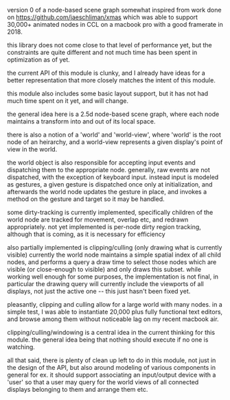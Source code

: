 version 0 of a node-based scene graph
somewhat inspired from work done on https://github.com/jaeschliman/xmas
which was able to support 30,000+ animated nodes in CCL on a macbook pro 
with a good framerate in 2018. 

this library does not come close to that level of performance yet, but
the constraints are quite different and not much time has been spent in
optimization as of yet.

the current API of this module is clunky, and I already have ideas for a better representation
that more closely matches the intent of this module.

this module also includes some basic layout support, but it has not
had much time spent on it yet, and will change.

the general idea here is a 2.5d node-based scene graph, where each node maintains
a transform into and out of its local space.

there is also a notion of a 'world' and 'world-view', where 'world' is the root
node of an heirarchy, and a world-view represents a given display's point of view
in the world.

the world object is also responsible for accepting input events and dispatching
them to the appropriate node. generally, raw events are not dispatched, with the
exception of keyboard input. instead input is modeled as gestures, a given gesture
is dispatched once only at initialization, and afterwards the world node updates
the gesture in place, and invokes a method on the gesture and target so it may be handled.

some dirty-tracking is currently implemented, specifically children of the world node
are tracked for movement, overlap etc, and redrawn appropriately. not yet implemented
is per-node dirty region tracking, although that is coming, as it is necessary for
efficiency

also partially implemented is clipping/culling (only drawing what is currently visible)
currently the world node maintains a simple spatial index of all child nodes, and performs
a query a draw time to select those nodes which are visible (or close-enough to visible) and
only draws this subset. while working well enough for some purposes, the implementation is
not final, in particular the drawing query will currently include the viewports of all displays,
not just the active one -- this just hasn't been fixed yet.

pleasantly, clipping and culling allow for a large world with many nodes.
in a simple test, I was able to instantiate 20,000 plus fully functional text
editors, and browse among them without noticeable lag on my recent macbook air.

clipping/culling/windowing is a central idea in the current thinking for this
module. the general idea being that nothing should execute if no one is watching.

all that said, there is plenty of clean up left to do in this module, not
just in the design of the API, but also around modeling of various components in general
 for ex. it should support associating an input/output device with a 'user' so that 
 a user may query for the world views of all connected displays belonging to them and arrange
 them etc.
 

